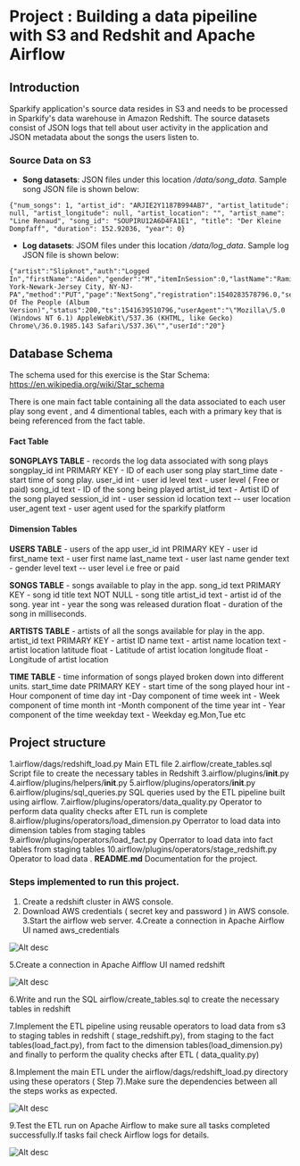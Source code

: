 # Project : Building a data pipeiline with S3 and Redshit and Apache Airflow

## Introduction
Sparkify application's source data resides in S3 and needs to be processed in Sparkify's data warehouse in Amazon Redshift. 
The source datasets consist of JSON logs that tell about user activity in the application and JSON metadata about the songs the users listen to.

### Source Data on S3
- **Song datasets**: JSON files under this location */data/song_data*. Sample song JSON file is shown below:

```
{"num_songs": 1, "artist_id": "ARJIE2Y1187B994AB7", "artist_latitude": null, "artist_longitude": null, "artist_location": "", "artist_name": "Line Renaud", "song_id": "SOUPIRU12A6D4FA1E1", "title": "Der Kleine Dompfaff", "duration": 152.92036, "year": 0}
```

- **Log datasets**: JSOM files under this location */data/log_data*.  Sample log JSON file is shown below:

```
{"artist":"Slipknot","auth":"Logged In","firstName":"Aiden","gender":"M","itemInSession":0,"lastName":"Ramirez","length":192.57424,"level":"paid","location":"New York-Newark-Jersey City, NY-NJ-PA","method":"PUT","page":"NextSong","registration":1540283578796.0,"sessionId":19,"song":"Opium Of The People (Album Version)","status":200,"ts":1541639510796,"userAgent":"\"Mozilla\/5.0 (Windows NT 6.1) AppleWebKit\/537.36 (KHTML, like Gecko) Chrome\/36.0.1985.143 Safari\/537.36\"","userId":"20"}
```

## Database Schema
The schema used for this exercise is the Star Schema:
https://en.wikipedia.org/wiki/Star_schema

There is one main fact table containing all the data associated to each user play song event , 
and 4 dimentional tables, each with a primary key that is being referenced from the fact table.

#### Fact Table
**SONGPLAYS TABLE** - records the log data associated with song plays 
        songplay_id int PRIMARY KEY  - ID of each user song play
        start_time date - start time of song play.
        user_id int - user id
        level text - user level ( Free or paid)
        song_id text  - ID of the song being played
        artist_id text - Artist ID of the song played
        session_id int - user session id
        location text -- user location
        user_agent text - user agent used for the sparkify platform
        
#### Dimension Tables
   
**USERS TABLE** - users of the app
 user_id int PRIMARY KEY - user id
    first_name text - user first name
    last_name text - user last name
    gender text - gender
    level text -- user level i.e free or paid

**SONGS TABLE** - songs available to play in the app.
    song_id text PRIMARY KEY - song id
    title text NOT NULL - song title
    artist_id text  - artist id of the song.
    year int - year the song was released
    duration float - duration of the song in milliseconds.
                        

**ARTISTS TABLE** - artists of all the songs available for play in the app.
 artist_id text PRIMARY KEY - artist ID
 name text  - artist name
 location text - artist location
 latitude float - Latitude of artist location
 longitude float - Longitude of artist location

**TIME TABLE** - time information of songs played broken down into different units.
    start_time date PRIMARY KEY - start time of the song played
    hour int - Hour component of time
    day int -Day component of time
    week int - Week component of time
    month int -Month component of the time
    year int - Year component of the time
    weekday text - Weekday eg.Mon,Tue etc


## Project structure
1.airflow/dags/redshift_load.py  Main ETL file
2.airflow/create_tables.sql Script file to create the necessary tables in Redshift
3.airflow/plugins/__init__.py
4.airflow/plugins/helpers/__init__.py
5.airflow/plugins/operators/__init__.py
6.airflow/plugins/sql_queries.py SQL queries used by the ETL pipeline built using airflow.
7.airflow/plugins/operators/data_quality.py Operator to perform data quality checks after ETL run is complete
8.airflow/plugins/operators/load_dimension.py Operrator to load data into dimension tables from staging tables
9.airflow/plugins/operators/load_fact.py  Operrator to load data into fact tables from staging tables
10.airflow/plugins/operators/stage_redshift.py Operator to load data
. **README.md** Documentation for the project.

### Steps implemented to run this project.

1. Create  a redshift cluster in AWS console.
2. Download AWS credentials ( secret key and password ) in AWS console.
3.Start the airflow web server.
4.Create a connection in Apache Airflow UI named aws_credentials

![Alt desc](https://github.com/nj11/data_engineering/blob/master/DataModelling/Postgresql-Modelling_and_ETL/screenshots/aws_connection.png)

5.Create a connection in Apache Aifflow UI named redshift

![Alt desc](https://github.com/nj11/data_engineering/blob/master/DataModelling/Postgresql-Modelling_and_ETL/screenshots/redshift_connection.png)

6.Write and run the  SQL airflow/create_tables.sql  to create the necessary tables in redshift

7.Implement the ETL pipeline using reusable operators to load data from s3 to staging tables in redshift ( stage_redshift.py),
  from staging to the fact tables(load_fact.py), from fact to the dimension tables(load_dimension.py) and finally to perform the quality checks after ETL ( data_quality.py)
  
8.Implement the main ETL under the airflow/dags/redshift_load.py directory using these operators ( Step 7).Make sure the dependencies between
  all the steps works as expected.
  
  ![Alt desc](https://github.com/nj11/data_engineering/blob/master/DataModelling/Postgresql-Modelling_and_ETL/screenshots/redshift_connection.png)
  
9.Test the ETL run on Apache Airflow to make sure all tasks completed successfully.If tasks fail check Airflow logs for details.

![Alt desc](https://github.com/nj11/data_engineering/blob/master/DataModelling/Postgresql-Modelling_and_ETL/screenshots/dag_run.png)




